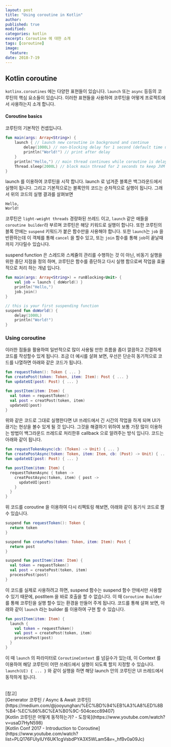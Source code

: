 ```yaml
---
layout: post
title: "Using coroutine in Kotlin"
author:
published: true
modified:
categories: kotlin
excerpt: Coroutine 에 대한 소개
tags: [coroutine]
image:
  feature:
date: 2018-7-19
---
```


## Kotlin coroutine
`kotlinx.coroutines` 에는 다양한 표현들이 있습니다. `launch` 또는 `async` 등등의 코루틴의 핵심 요소들이 있습니다. 이러한 표현들을 사용하여 코루틴을 어떻게 프로젝트에서 사용하는지 소개 합니다.

#### Coroutine basics
코루틴의 기본적인 컨셉입니다.

``` kotlin
fun main(args: Array<String>) {
    launch { // launch new coroutine in background and continue
        delay(1000L) // non-blocking delay for 1 second (default time unit is ms)
        println("World!") // print after delay
    }
    println("Hello,") // main thread continues while coroutine is delayed
    Thread.sleep(2000L) // block main thread for 2 seconds to keep JVM alive
}
```
launch 를 이용하여 코루틴을 시작 합니다. launch 로 넘겨준 블록은 백그라운드에서 실행이 됩니다. 그리고 기본적으로는 블록안의 코드는 순차적으로 실행이 됩니다. 그래서 위의 코드의 실행 결과를 살펴보면 
```
Hello,
World!
```

코루틴은 `light-weight threads` 경량화된 쓰레드 이고, `launch` 같은 애들을 `coroutine builder`라 부르며 코루틴은 해당 키워드로 실행이 합니다. 또한 코루틴의 블록 안에는 `suspend` 키워드가 붙은 함수만을 사용해야 합니다. 또한 `launch`는 `job` 을 반환하는데 이 객체를 통해 `cancel` 을 할수 있고, 또는 `join` 함수를 통해 `job`이 끝날때 까지 기다릴수 있습니다. 

suspend function 은 스레드와 스케쥴의 관리를 수행하는 것 이 아닌, 비동기 실행을 위한 중단 지점을 정의 하며, 코루틴은 함수를 중단하고 다시 실행 함으로써 작업을 효율적으로 처리 하는 개념 입니다. 

``` kotlin
fun main(args: Array<String>) = runBlocking<Unit> {
    val job = launch { doWorld() }
    println("Hello,")
    job.join()
}

// this is your first suspending function
suspend fun doWorld() {
    delay(1000L)
    println("World!")
}
```

### Using coroutine
이러한 점들을 활용하여 일반적으로 많이 사용될 만한 흐름을 좀더 깔끔하고 간결하게 코드를 작성할수 있게 됩니다. 조금 더 예시를 살펴 보면, 우선은 단순히 동기적으로 코드를 나열하면 아래와 같은 코드가 됩니다. 

``` kotlin
fun requestToken(): Token { ... }
fun createPost(token: Token, item: Item): Post { ... }
fun updateUI(post: Post) { ... }

fun postItem(item: Item) {
  val token = requestToken()
  val post = creatPost(token, item)
  updateUI(post)
}
```

위와 같은 코드로 그대로 실행한다면 UI 쓰레드에서 긴 시간의 작업을 하게 되며 UI가 끊기는 현상을 볼수 있게 될 것 입니다. 그것을 해결하기 위하여 보통 가장 많이 이용하는 방법이 백그라운드 쓰레드로 처리한후 callback 으로 알려주는 방식 입니다. 코드는 아래와 같이 됩니다.

``` kotlin
fun requestTokenAsync(cb: (Token) -> Unit) { ... }
fun createPostAsync(token: Token, item: Item, cb: (Post) -> Unit) { ... }
fun updateUI(post: Post) { ... }

fun postItem(item: Item) {
  requestTokenAsync { token ->
    creatPostAsync(token, item) { post ->
      updateUI(post)
    }
  }
}
```

위 코드를 coroutine 을 이용하여 다시 리펙토링 해보면, 아래와 같이 동기식 코드로 짤 수 있습니다.

``` kotlin
suspend fun requestToken(): Token {
  return token
}

suspend fun createPos(token: Token, item: Item): Post {
  return post
}

suspend fun postItem(item: Item) {
  val token = requestToken()
  val post = createPost(token, item)
  processPost(post)
}
```

이 코드를 실제로 사용하려고 하면, suspend 함수는 suspend 함수 안에서만 사용할 수 있기 때문에, postItem 을 바로 호출을 할 수 없습니다. 이 때 `Coroutine Builder` 를 통해 코루틴을 실행 할수 있는 환경을 만들어 주게 됩니다. 코드를 통해 살펴 보면, 아래와 같이 `launch` 라는 builder 를 이용하여 구현 할 수 있습니다.

``` kotlin
fun postItem(item: Item) {
  launch {
    val token = requestToken()
    val post = createPost(token, item)
    processPost(post)
  }
}
```

이 때 `launch` 의 파라미터로 `CoroutineContext` 를 넘길수가 있는데, 이 Context 를 이용하여 해당 코루틴이 어떤 쓰레드에서 실행이 되도록 할지 지정할 수 있습니다. `launch(UI) { ... }` 와 같이 실행을 하면 해당 launch 안의 코루틴은 UI 쓰레드에서 동작하게 됩니다.


<br>
[참고] <br>
[Generator 코루틴 / Async & Await 코루틴](https://medium.com/@jooyunghan/%EC%BD%94%EB%A3%A8%ED%8B%B4-%EC%86%8C%EA%B0%9C-504cecc89407)<br>
[Kotlin 코루틴은 어떻게 동작하는가? - 도창욱](https://www.youtube.com/watch?v=usaD7HyN598)<br>
[Kotlin Conf 2017 - Introduction to Coroutine](https://www.youtube.com/watch?list=PLQ176FUIyIUY6UK1cgVsbdPYA3X5WLam5&v=_hfBv0a09Jc)<br>
